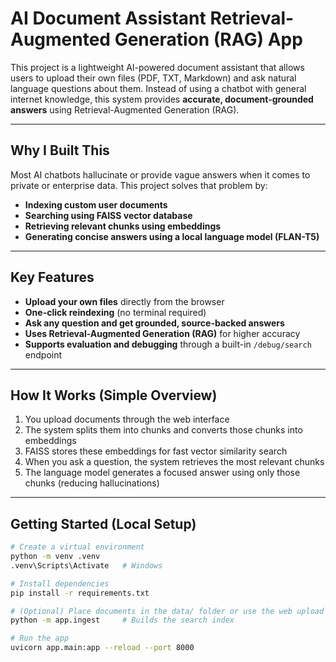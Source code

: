 # AI Document Assistant Retrieval-Augmented Generation (RAG) App

This project is a lightweight AI-powered document assistant that allows users to upload their own files (PDF, TXT, Markdown) and ask natural language questions about them. Instead of using a chatbot with general internet knowledge, this system provides **accurate, document-grounded answers** using Retrieval-Augmented Generation (RAG).



---

##  Why I Built This

Most AI chatbots hallucinate or provide vague answers when it comes to private or enterprise data. This project solves that problem by:

- **Indexing custom user documents**
- **Searching using FAISS vector database**
- **Retrieving relevant chunks using embeddings**
- **Generating concise answers using a local language model (FLAN-T5)**

---

##  Key Features

-  **Upload your own files** directly from the browser
-  **One-click reindexing** (no terminal required)
-  **Ask any question and get grounded, source-backed answers**
-  **Uses Retrieval-Augmented Generation (RAG)** for higher accuracy
-  **Supports evaluation and debugging** through a built-in `/debug/search` endpoint


---

## How It Works (Simple Overview)

1. You upload documents through the web interface
2. The system splits them into chunks and converts those chunks into embeddings
3. FAISS stores these embeddings for fast vector similarity search
4. When you ask a question, the system retrieves the most relevant chunks
5. The language model generates a focused answer using only those chunks (reducing hallucinations)

---

## Getting Started (Local Setup)

```bash
# Create a virtual environment
python -m venv .venv
.venv\Scripts\Activate   # Windows

# Install dependencies
pip install -r requirements.txt

# (Optional) Place documents in the data/ folder or use the web upload
python -m app.ingest     # Builds the search index

# Run the app
uvicorn app.main:app --reload --port 8000